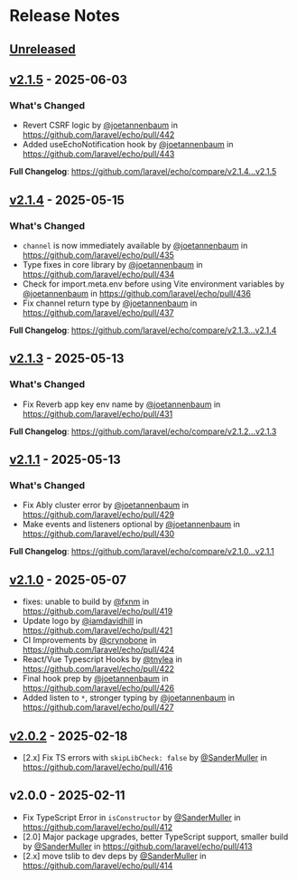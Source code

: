 # Release Notes

## [Unreleased](https://github.com/laravel/echo/compare/v2.1.5...2.x)

## [v2.1.5](https://github.com/laravel/echo/compare/v2.1.4...v2.1.5) - 2025-06-03

### What's Changed

* Revert CSRF logic by [@joetannenbaum](https://github.com/joetannenbaum) in https://github.com/laravel/echo/pull/442
* Added useEchoNotification hook by [@joetannenbaum](https://github.com/joetannenbaum) in https://github.com/laravel/echo/pull/443

**Full Changelog**: https://github.com/laravel/echo/compare/v2.1.4...v2.1.5

## [v2.1.4](https://github.com/laravel/echo/compare/v2.1.3...v2.1.4) - 2025-05-15

### What's Changed

* `channel` is now immediately available by [@joetannenbaum](https://github.com/joetannenbaum) in https://github.com/laravel/echo/pull/435
* Type fixes in core library by [@joetannenbaum](https://github.com/joetannenbaum) in https://github.com/laravel/echo/pull/434
* Check for import.meta.env before using Vite environment variables by [@joetannenbaum](https://github.com/joetannenbaum) in https://github.com/laravel/echo/pull/436
* Fix channel return type by [@joetannenbaum](https://github.com/joetannenbaum) in https://github.com/laravel/echo/pull/437

**Full Changelog**: https://github.com/laravel/echo/compare/v2.1.3...v2.1.4

## [v2.1.3](https://github.com/laravel/echo/compare/v2.1.1...v2.1.3) - 2025-05-13

### What's Changed

* Fix Reverb app key env name by [@joetannenbaum](https://github.com/joetannenbaum) in https://github.com/laravel/echo/pull/431

**Full Changelog**: https://github.com/laravel/echo/compare/v2.1.2...v2.1.3

## [v2.1.1](https://github.com/laravel/echo/compare/v2.1.0...v2.1.1) - 2025-05-13

### What's Changed

* Fix Ably cluster error by [@joetannenbaum](https://github.com/joetannenbaum) in https://github.com/laravel/echo/pull/429
* Make events and listeners optional by [@joetannenbaum](https://github.com/joetannenbaum) in https://github.com/laravel/echo/pull/430

**Full Changelog**: https://github.com/laravel/echo/compare/v2.1.0...v2.1.1

## [v2.1.0](https://github.com/laravel/echo/compare/v2.0.2...v2.1.0) - 2025-05-07

* fixes: unable to build by [@fxnm](https://github.com/fxnm) in https://github.com/laravel/echo/pull/419
* Update logo by [@iamdavidhill](https://github.com/iamdavidhill) in https://github.com/laravel/echo/pull/421
* CI Improvements by [@crynobone](https://github.com/crynobone) in https://github.com/laravel/echo/pull/424
* React/Vue Typescript Hooks by [@tnylea](https://github.com/tnylea) in https://github.com/laravel/echo/pull/422
* Final hook prep by [@joetannenbaum](https://github.com/joetannenbaum) in https://github.com/laravel/echo/pull/426
* Added listen to `*`, stronger typing by [@joetannenbaum](https://github.com/joetannenbaum) in https://github.com/laravel/echo/pull/427

## [v2.0.2](https://github.com/laravel/echo/compare/v2.0.0...v2.0.2) - 2025-02-18

- [2.x] Fix TS errors with `skipLibCheck: false` by [@SanderMuller](https://github.com/SanderMuller) in https://github.com/laravel/echo/pull/416

## v2.0.0 - 2025-02-11

- Fix TypeScript Error in `isConstructor` by [@SanderMuller](https://github.com/SanderMuller) in https://github.com/laravel/echo/pull/412
- [2.0] Major package upgrades, better TypeScript support, smaller build by [@SanderMuller](https://github.com/SanderMuller) in https://github.com/laravel/echo/pull/413
- [2.x] move tslib to dev deps by [@SanderMuller](https://github.com/SanderMuller) in https://github.com/laravel/echo/pull/414
